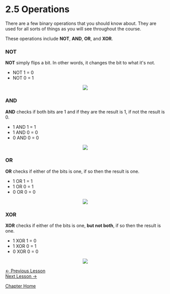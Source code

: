 # 2.5 Operations
There are a few binary operations that you should know about. They are used for all sorts of things as you will see throughout the course.

These operations include **NOT**, **AND**, **OR**, and **XOR**.

### NOT
**NOT** simply flips a bit. In other words, it changes the bit to what it's not.  
* NOT 1 = 0
* NOT 0 = 1
<p align="center">
  <img src="[ignore]/BONot.png">
</p>

### AND
**AND** checks if both bits are 1 and if they are the result is 1, if not the result is 0.
* 1 AND 1 = 1
* 1 AND 0 = 0
* 0 AND 0 = 0
<p align="center">
  <img src="[ignore]/BOAnd.png">
</p>

### OR
**OR** checks if either of the bits is one, if so then the result is one.
* 1 OR 1 = 1
* 1 OR 0 = 1
* 0 OR 0 = 0
<p align="center">
  <img src="[ignore]/BOOr.png">
</p>

### XOR
**XOR** checks if either of the bits is one, **but not both**, if so then the result is one.
* 1 XOR 1 = 0
* 1 XOR 0 = 1
* 0 XOR 0 = 0
<p align="center">
  <img src="[ignore]/BOXor.png">
</p>

[<- Previous Lesson](2.4%20ProgrammingLanguages.md)  
[Next Lesson ->](2.6%20Mindset.md)  

[Chapter Home](2.0%20BinaryBasics.md)  
